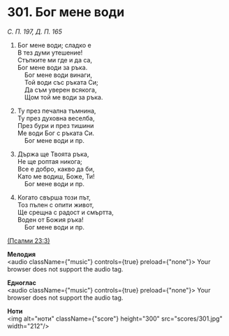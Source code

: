 # 301. Бог мене води  

*С. П. 197, Д. П. 165*  

1. Бог мене води; сладко е  
В тез думи утешение!  
Стъпките ми где и да са,  
Бог мене води за ръка.  
    Бог мене води винаги,  
    Той води със ръката Си;  
    Да съм уверен всякога,  
    Щом той ме води за ръка.  

2. Ту през печална тъмнина,  
Ту през духовна веселба,  
През бури и през тишини  
Ме води Бог с ръката Си.  
    Бог мене води и пр.  

3. Държа ще Твоята ръка,  
Не ще роптая никога;  
Все е добро, какво да би,  
Като ме водиш, Боже, Ти!  
    Бог мене води и пр.  

4. Когато свърша този път,  
Тоз пълен с опити живот,  
Ще срещна с радост и смъртта,  
Воден от Божия ръка!  
    Бог мене води и пр.  

[(Псалми 23:3)](http://biblia.bg/index.php?k=19&g=23&s=3)  

__Мелодия__  
<audio className={"music"} controls={true} preload={"none"}><source src="mp3/301.mp3" type="audio/mpeg"/>
Your browser does not support the audio tag.
</audio>  

__Едноглас__  
<audio className={"music"} controls={true} preload={"none"}><source src="transp/301.mp3" type="audio/mpeg"/>
Your browser does not support the audio tag.
</audio>  

__Ноти__  
<img alt="ноти" className={"score"} height="300" src="scores/301.jpg" width="212"/>
